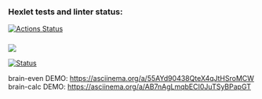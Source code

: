 ### Hexlet tests and linter status:
[![Actions Status](https://github.com/mgrshn/php-project-lvl1/workflows/hexlet-check/badge.svg)](https://github.com/mgrshn/php-project-lvl1/actions)
###

<a href="https://codeclimate.com/github/codeclimate/codeclimate/maintainability"><img src="https://api.codeclimate.com/v1/badges/a99a88d28ad37a79dbf6/maintainability" /></a>

[![Status](https://github.com/mgrshn/php-project-lvl1/actions/workflows/github-actions.yml/badge.svg)](https://github.com/mgrshn/php-project-lvl1/actions)


brain-even DEMO: https://asciinema.org/a/55AYd90438QteX4qJtHSroMCW
brain-calc DEMO: https://asciinema.org/a/AB7nAgLmqbECI0JuTSyBPapGT
